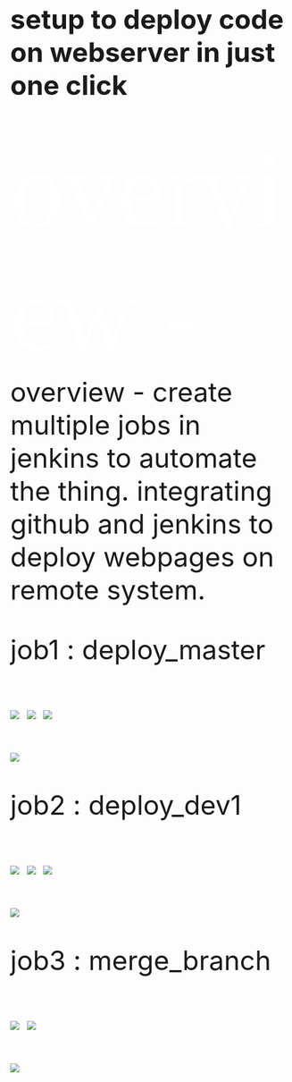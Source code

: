 <b><font size=8>setup to deploy code on webserver in just one click<font></b>

<span style="color:#fff; font-family: 'Bebas Neue'; font-size: 4em;">overview - </span>overview - 
create multiple jobs in jenkins to automate the thing.
integrating github and jenkins to deploy webpages on remote system.

job1 : deploy_master

![](Images/img6.jpg)
![](Images/img7.jpg)
![](Images/img8.jpg)

![](Images/img3.jpg)     

job2 : deploy_dev1 

![](Images/img9.jpg)
![](Images/img10.jpg)
![](Images/img1.jpg)

![](Images/img4.jpg)

job3 : merge_branch

![](Images/img5.jpg)
![](Images/img2.jpg)

![](Images/img3.jpg) 
     
       


 

